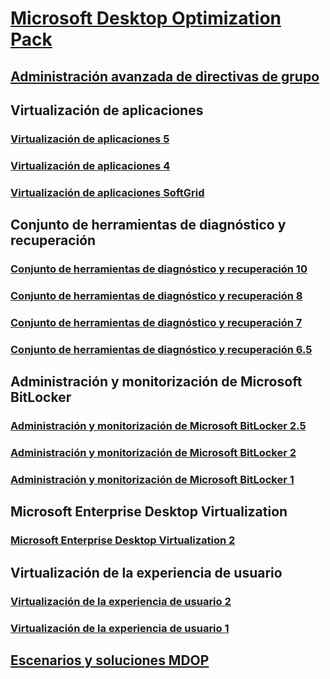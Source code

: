 # [Microsoft Desktop Optimization Pack](index.md)
## [Administración avanzada de directivas de grupo](agpm/index.md)
## Virtualización de aplicaciones
### [Virtualización de aplicaciones 5](appv-v5/index.md)
### [Virtualización de aplicaciones 4](appv-v4/index.md)
### [Virtualización de aplicaciones SoftGrid](softgrid-application-virtualization.md)
## Conjunto de herramientas de diagnóstico y recuperación
### [Conjunto de herramientas de diagnóstico y recuperación 10](dart-v10/index.md)
### [Conjunto de herramientas de diagnóstico y recuperación 8](dart-v8/index.md)
### [Conjunto de herramientas de diagnóstico y recuperación 7](dart-v7/index.md)
### [Conjunto de herramientas de diagnóstico y recuperación 6.5](dart-v65.md)
## Administración y monitorización de Microsoft BitLocker
### [Administración y monitorización de Microsoft BitLocker 2.5](mbam-v25/index.md)
### [Administración y monitorización de Microsoft BitLocker 2](mbam-v2/index.md)
### [Administración y monitorización de Microsoft BitLocker 1](mbam-v1/index.md)
## Microsoft Enterprise Desktop Virtualization
### [Microsoft Enterprise Desktop Virtualization 2](medv-v2/index.md)
## Virtualización de la experiencia de usuario
### [Virtualización de la experiencia de usuario 2](uev-v2/index.md)
### [Virtualización de la experiencia de usuario 1](uev-v1/index.md)
## [Escenarios y soluciones MDOP](solutions/index.md)